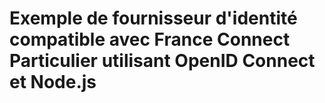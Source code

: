 # Exemple de fournisseur d'identité compatible avec France Connect Particulier utilisant OpenID Connect et Node.js
